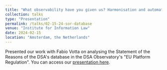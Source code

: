 ```yaml
---
title: "What observability have you given us? Harmonisation and automation in content moderation under the DSA"
collection: talks
type: "Presentation"
permalink: /talks/02-15-24-sor-database
venue: "Institute for Information Law"
date: 2024-02-15
location: "Amsterdam, the Netherlands"
---
```


Presented our work with Fabio Votta on analysing the Statement of the Reasons of the DSA's database in the DSA Observatory's "EU Platform Regulation". You can access our [presentation here](https://github.com/p-charis/cpapaevangelou/blob/master/presentation-files/dsa-sor-db.pdf).